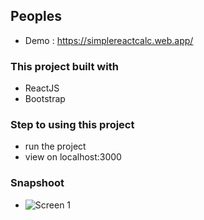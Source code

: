 ## Peoples
- Demo : https://simplereactcalc.web.app/

### This project built with
- ReactJS
- Bootstrap

### Step to using this project

- run the project
- view on localhost:3000

### Snapshoot
- ![Screen 1](https://github.com/inact25/simpleReactCalculator/blob/simpleReactCalculator/src/snap1.png?raw=true)
